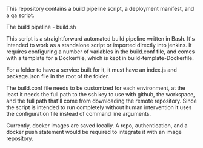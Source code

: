 This repository contains a build pipeline script, a deployment manifest, and a qa script.

The build pipeline - build.sh

This script is a straightforward automated build pipeline written in Bash. It's intended to work as a standalone script or imported directly into jenkins. It requires configuring a number of variables in the build.conf file, and comes with a template for a Dockerfile, which is kept in build-template-Dockerfile.

For a folder to have a service built for it, it must have an index.js and package.json file in the root of the folder.

The build.conf file needs to be customized for each environment, at the least it needs the full path to the ssh key to use with github, the workspace, and the full path that'll come from downloading the remote repository. Since the script is intended to run completely without human intervention it uses the configuration file instead of command line arguments.

Currently, docker images are saved locally. A repo, authentication, and a docker push statement would be required to integrate it with an image repository.


